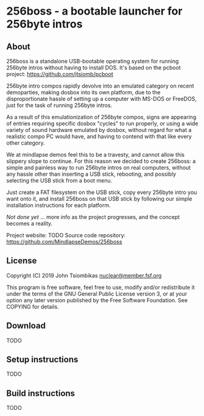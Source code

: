 256boss - a bootable launcher for 256byte intros
================================================

About
-----
256boss is a standalone USB-bootable operating system for running 256byte intros
without having to install DOS. It's based on the pcboot project:
https://github.com/jtsiomb/pcboot

256byte intro compos rapidly devolve into an emulated category on recent
demoparties, making dosbox into its own platform, due to the disproportionate
hassle of setting up a computer with MS-DOS or FreeDOS, just for the task of
running 256byte intros.

As a result of this emulationization of 256byte compos, signs are appearing of
entries requiring specific dosbox "cycles" to run properly, or using a wide
variety of sound hardware emulated by dosbox, without regard for what a
realistic compo PC would have, and having to contend with that like every other
category.

We at mindlapse demos feel this to be a travesty, and cannot allow this slippery
slope to continue. For this reason we decided to create 256boss: a simple and
painless way to run 256byte intros on real computers, without any hassle other
than inserting a USB stick, rebooting, and possibly selecting the USB stick from
a boot menu.

Just create a FAT filesystem on the USB stick, copy every 256byte intro you want
onto it, and install 256boss on that USB stick by following our simple
installation instructions for each platform.

*Not done yet* ... more info as the project progresses, and the concept becomes
a reality.

Project website: TODO
Source code repository: https://github.com/MindlapseDemos/256boss

License
-------
Copyright (C) 2019 John Tsiombikas <nuclear@member.fsf.org>

This program is free software, feel free to use, modify and/or redistribute it
under the terms of the GNU General Public License version 3, or at your option
any later version published by the Free Software Foundation. See COPYING for
details.

Download
--------
TODO

Setup instructions
------------------
TODO

Build instructions
------------------
TODO
